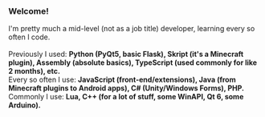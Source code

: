 ### Welcome!
I'm pretty much a mid-level (not as a job title) developer, learning every so often I code.<br>
<br>
Previously I used: **Python (PyQt5, basic Flask), Skript (it's a Minecraft plugin), Assembly (absolute basics), TypeScript (used commonly for like 2 months), etc.**<br>
Every so often I use: **JavaScript (front-end/extensions), Java (from Minecraft plugins to Android apps), C# (Unity/Windows Forms), PHP.**<br>
Commonly I use: **Lua, C++ (for a lot of stuff, some WinAPI, Qt 6, some Arduino).**

<!--
**Lort533/Lort533** is a ✨ _special_ ✨ repository because its `README.md` (this file) appears on your GitHub profile.

Here are some ideas to get you started:

- 🔭 I’m currently working on ...
- 🌱 I’m currently learning ...
- 👯 I’m looking to collaborate on ...
- 🤔 I’m looking for help with ...
- 💬 Ask me about ...
- 📫 How to reach me: ...
- 😄 Pronouns: ...
- ⚡ Fun fact: ...
-->
